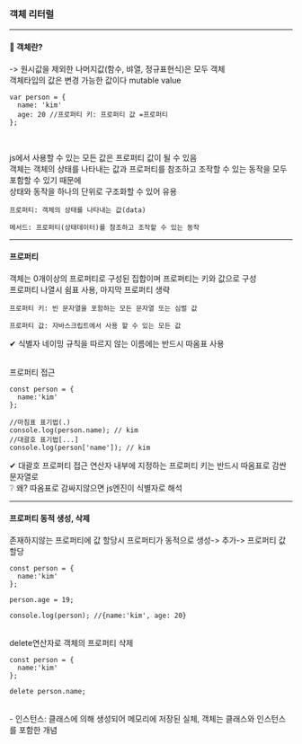 ### 객체 리터럴
---

#### 🤔 객체란? 
-> 원시값을 제외한 나머지값(함수, 뱌열, 정규표현식)은 모두 객체 </br>
객체타입의 값은 변경 가능한 값이다 mutable value </br>
```
var person = {
  name: 'kim'
  age: 20 //프로퍼티 키: 프로퍼티 값 =프로퍼티
};
```
</br>

js에서 사용할 수 있는 모든 값은 프로퍼티 값이 될 수 있음 </br>
객체는 객체의 상태를 나타내는 값과 프로퍼티를 참조하고 조작할 수 있는 동작을 모두 포함할 수 있기 때문에 </br>
상태와 동작을 하나의 단위로 구조화할 수 있어 유용 </br>

```
프로퍼티: 객체의 상태를 나타내는 값(data)

메서드: 프로퍼티(상태데이터)를 참조하고 조작할 수 있는 동작 
```
---

#### 프로퍼티
객체는 0개이상의 프로퍼티로 구성된 집합이며 프로퍼티는 키와 값으로 구성 </br>
프로퍼티 나열시 쉼표 사용, 마지막 프로퍼티 생략
</br>

```
프로퍼티 키: 빈 문자열을 포함하는 모든 문자열 또는 심벌 값

프로퍼티 값: 자바스크립트에서 사용 할 수 있는 모든 값
```
✔ 식별자 네이밍 규칙을 따르지 않는 이름에는 반드시 따옴표 사용</br>

</br>
프로퍼티 접근

```
const person = {
  name:'kim'
};

//마침표 표기법(.)
console.log(person.name); // kim
//대괄호 표기법[...]
console.log(person['name']); // kim
```
✔ 대괄호 프로퍼티 접근 연산자 내부에 지정하는 프로퍼티 키는 반드시 따옴표로 감싼 문자열로</br>
❔ 왜? 따옴표로 감싸지않으면 js엔진이 식별자로 해석</br>

---

#### 프로퍼티 동적 생성, 삭제
존재하지않는 프로퍼티에 값 할당시 프로퍼티가 동적으로 생성-> 추가-> 프로퍼티 값 할당
```
const person = {
  name:'kim'
};

person.age = 19;

console.log(person); //{name:'kim', age: 20}
```

</br>
delete연산자로 객체의 프로퍼티 삭제

```
const person = {
  name:'kim'
};

delete person.name;
```


</br>
- 인스턴스: 클래스에 의해 생성되어 메모리에 저장된 실체, 객체는 클래스와 인스턴스를 포함한 개념 
